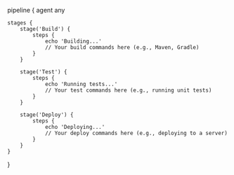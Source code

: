 pipeline {
    agent any

    stages {
        stage('Build') {
            steps {
                echo 'Building...'
                // Your build commands here (e.g., Maven, Gradle)
            }
        }

        stage('Test') {
            steps {
                echo 'Running tests...'
                // Your test commands here (e.g., running unit tests)
            }
        }

        stage('Deploy') {
            steps {
                echo 'Deploying...'
                // Your deploy commands here (e.g., deploying to a server)
            }
        }
    }
}
